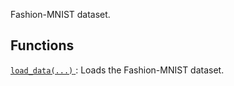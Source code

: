 Fashion-MNIST dataset.



## Functions
[ `load_data(...)` ](https://tensorflow.google.cn/api_docs/python/tf/keras/datasets/fashion_mnist/load_data): Loads the Fashion-MNIST dataset.


